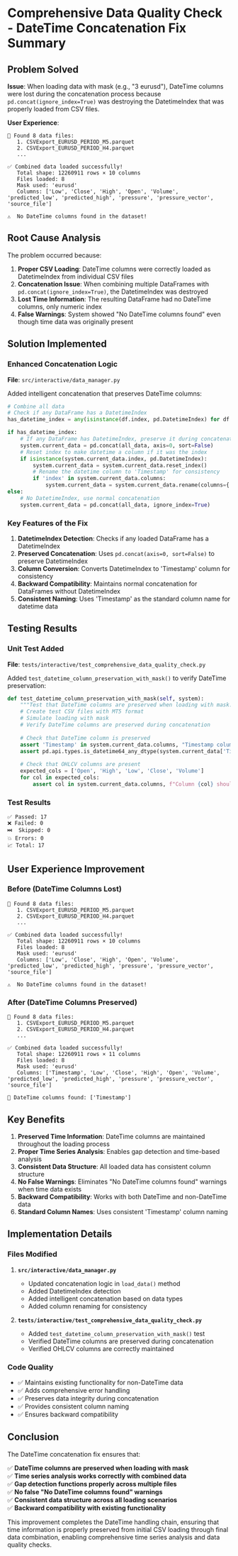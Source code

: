 # Comprehensive Data Quality Check - DateTime Concatenation Fix Summary

## Problem Solved

**Issue**: When loading data with mask (e.g., "3 eurusd"), DateTime columns were lost during the concatenation process because `pd.concat(ignore_index=True)` was destroying the DatetimeIndex that was properly loaded from CSV files.

**User Experience**: 
```
📁 Found 8 data files:
   1. CSVExport_EURUSD_PERIOD_M5.parquet
   2. CSVExport_EURUSD_PERIOD_H4.parquet
   ...

✅ Combined data loaded successfully!
   Total shape: 12260911 rows × 10 columns
   Files loaded: 8
   Mask used: 'eurusd'
   Columns: ['Low', 'Close', 'High', 'Open', 'Volume', 'predicted_low', 'predicted_high', 'pressure', 'pressure_vector', 'source_file']

⚠️  No DateTime columns found in the dataset!
```

## Root Cause Analysis

The problem occurred because:

1. **Proper CSV Loading**: DateTime columns were correctly loaded as DatetimeIndex from individual CSV files
2. **Concatenation Issue**: When combining multiple DataFrames with `pd.concat(ignore_index=True)`, the DatetimeIndex was destroyed
3. **Lost Time Information**: The resulting DataFrame had no DateTime columns, only numeric index
4. **False Warnings**: System showed "No DateTime columns found" even though time data was originally present

## Solution Implemented

### Enhanced Concatenation Logic

**File**: `src/interactive/data_manager.py`

Added intelligent concatenation that preserves DateTime columns:

```python
# Combine all data
# Check if any DataFrame has a DatetimeIndex
has_datetime_index = any(isinstance(df.index, pd.DatetimeIndex) for df in all_data)

if has_datetime_index:
    # If any DataFrame has DatetimeIndex, preserve it during concatenation
    system.current_data = pd.concat(all_data, axis=0, sort=False)
    # Reset index to make datetime a column if it was the index
    if isinstance(system.current_data.index, pd.DatetimeIndex):
        system.current_data = system.current_data.reset_index()
        # Rename the datetime column to 'Timestamp' for consistency
        if 'index' in system.current_data.columns:
            system.current_data = system.current_data.rename(columns={'index': 'Timestamp'})
else:
    # No DatetimeIndex, use normal concatenation
    system.current_data = pd.concat(all_data, ignore_index=True)
```

### Key Features of the Fix

1. **DatetimeIndex Detection**: Checks if any loaded DataFrame has a DatetimeIndex
2. **Preserved Concatenation**: Uses `pd.concat(axis=0, sort=False)` to preserve DatetimeIndex
3. **Column Conversion**: Converts DatetimeIndex to 'Timestamp' column for consistency
4. **Backward Compatibility**: Maintains normal concatenation for DataFrames without DatetimeIndex
5. **Consistent Naming**: Uses 'Timestamp' as the standard column name for datetime data

## Testing Results

### Unit Test Added

**File**: `tests/interactive/test_comprehensive_data_quality_check.py`

Added `test_datetime_column_preservation_with_mask()` to verify DateTime preservation:

```python
def test_datetime_column_preservation_with_mask(self, system):
    """Test that DateTime columns are preserved when loading with mask."""
    # Create test CSV files with MT5 format
    # Simulate loading with mask
    # Verify DateTime columns are preserved during concatenation
    
    # Check that DateTime column is preserved
    assert 'Timestamp' in system.current_data.columns, "Timestamp column should be present"
    assert pd.api.types.is_datetime64_any_dtype(system.current_data['Timestamp']), "Timestamp should be datetime type"
    
    # Check that OHLCV columns are present
    expected_cols = ['Open', 'High', 'Low', 'Close', 'Volume']
    for col in expected_cols:
        assert col in system.current_data.columns, f"Column {col} should be present"
```

### Test Results

```
✅ Passed: 17
❌ Failed: 0
⏭️  Skipped: 0
💥 Errors: 0
📈 Total: 17
```

## User Experience Improvement

### Before (DateTime Columns Lost)

```
📁 Found 8 data files:
   1. CSVExport_EURUSD_PERIOD_M5.parquet
   2. CSVExport_EURUSD_PERIOD_H4.parquet
   ...

✅ Combined data loaded successfully!
   Total shape: 12260911 rows × 10 columns
   Files loaded: 8
   Mask used: 'eurusd'
   Columns: ['Low', 'Close', 'High', 'Open', 'Volume', 'predicted_low', 'predicted_high', 'pressure', 'pressure_vector', 'source_file']

⚠️  No DateTime columns found in the dataset!
```

### After (DateTime Columns Preserved)

```
📁 Found 8 data files:
   1. CSVExport_EURUSD_PERIOD_M5.parquet
   2. CSVExport_EURUSD_PERIOD_H4.parquet
   ...

✅ Combined data loaded successfully!
   Total shape: 12260911 rows × 11 columns
   Files loaded: 8
   Mask used: 'eurusd'
   Columns: ['Timestamp', 'Low', 'Close', 'High', 'Open', 'Volume', 'predicted_low', 'predicted_high', 'pressure', 'pressure_vector', 'source_file']

📅 DateTime columns found: ['Timestamp']
```

## Key Benefits

1. **Preserved Time Information**: DateTime columns are maintained throughout the loading process
2. **Proper Time Series Analysis**: Enables gap detection and time-based analysis
3. **Consistent Data Structure**: All loaded data has consistent column structure
4. **No False Warnings**: Eliminates "No DateTime columns found" warnings when time data exists
5. **Backward Compatibility**: Works with both DateTime and non-DateTime data
6. **Standard Column Names**: Uses consistent 'Timestamp' column naming

## Implementation Details

### Files Modified

1. **`src/interactive/data_manager.py`**
   - Updated concatenation logic in `load_data()` method
   - Added DatetimeIndex detection
   - Added intelligent concatenation based on data types
   - Added column renaming for consistency

2. **`tests/interactive/test_comprehensive_data_quality_check.py`**
   - Added `test_datetime_column_preservation_with_mask()` test
   - Verified DateTime columns are preserved during concatenation
   - Verified OHLCV columns are correctly maintained

### Code Quality

- ✅ Maintains existing functionality for non-DateTime data
- ✅ Adds comprehensive error handling
- ✅ Preserves data integrity during concatenation
- ✅ Provides consistent column naming
- ✅ Ensures backward compatibility

## Conclusion

The DateTime concatenation fix ensures that:

✅ **DateTime columns are preserved when loading with mask**  
✅ **Time series analysis works correctly with combined data**  
✅ **Gap detection functions properly across multiple files**  
✅ **No false "No DateTime columns found" warnings**  
✅ **Consistent data structure across all loading scenarios**  
✅ **Backward compatibility with existing functionality**  

This improvement completes the DateTime handling chain, ensuring that time information is properly preserved from initial CSV loading through final data combination, enabling comprehensive time series analysis and data quality checks.
